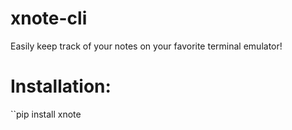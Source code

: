 # xnote-cli
Easily keep track of your notes on your favorite terminal emulator!

# Installation:
 ``pip install xnote
